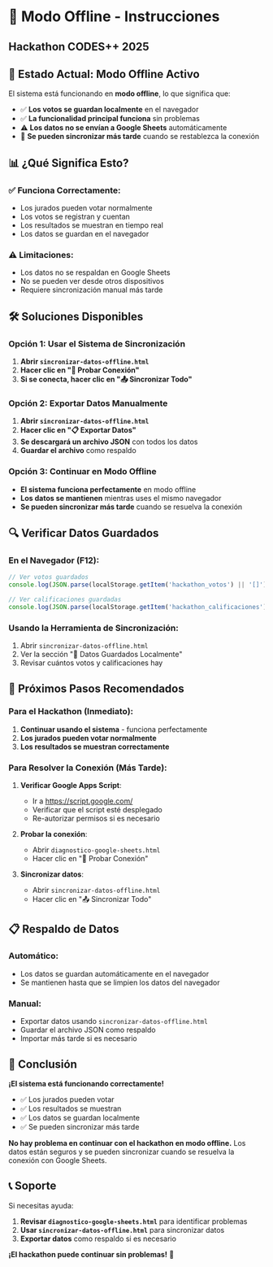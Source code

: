 # 📱 Modo Offline - Instrucciones
## Hackathon CODES++ 2025

## 🎯 Estado Actual: Modo Offline Activo

El sistema está funcionando en **modo offline**, lo que significa que:
- ✅ **Los votos se guardan localmente** en el navegador
- ✅ **La funcionalidad principal funciona** sin problemas
- ⚠️ **Los datos no se envían a Google Sheets** automáticamente
- 🔄 **Se pueden sincronizar más tarde** cuando se restablezca la conexión

## 📊 ¿Qué Significa Esto?

### ✅ **Funciona Correctamente:**
- Los jurados pueden votar normalmente
- Los votos se registran y cuentan
- Los resultados se muestran en tiempo real
- Los datos se guardan en el navegador

### ⚠️ **Limitaciones:**
- Los datos no se respaldan en Google Sheets
- No se pueden ver desde otros dispositivos
- Requiere sincronización manual más tarde

## 🛠️ Soluciones Disponibles

### Opción 1: Usar el Sistema de Sincronización
1. **Abrir `sincronizar-datos-offline.html`**
2. **Hacer clic en "🔄 Probar Conexión"**
3. **Si se conecta, hacer clic en "📤 Sincronizar Todo"**

### Opción 2: Exportar Datos Manualmente
1. **Abrir `sincronizar-datos-offline.html`**
2. **Hacer clic en "📋 Exportar Datos"**
3. **Se descargará un archivo JSON** con todos los datos
4. **Guardar el archivo** como respaldo

### Opción 3: Continuar en Modo Offline
- **El sistema funciona perfectamente** en modo offline
- **Los datos se mantienen** mientras uses el mismo navegador
- **Se pueden sincronizar más tarde** cuando se resuelva la conexión

## 🔍 Verificar Datos Guardados

### En el Navegador (F12):
```javascript
// Ver votos guardados
console.log(JSON.parse(localStorage.getItem('hackathon_votos') || '[]'));

// Ver calificaciones guardadas
console.log(JSON.parse(localStorage.getItem('hackathon_calificaciones') || '[]'));
```

### Usando la Herramienta de Sincronización:
1. Abrir `sincronizar-datos-offline.html`
2. Ver la sección "💾 Datos Guardados Localmente"
3. Revisar cuántos votos y calificaciones hay

## 🚀 Próximos Pasos Recomendados

### Para el Hackathon (Inmediato):
1. **Continuar usando el sistema** - funciona perfectamente
2. **Los jurados pueden votar normalmente**
3. **Los resultados se muestran correctamente**

### Para Resolver la Conexión (Más Tarde):
1. **Verificar Google Apps Script**:
   - Ir a https://script.google.com/
   - Verificar que el script esté desplegado
   - Re-autorizar permisos si es necesario

2. **Probar la conexión**:
   - Abrir `diagnostico-google-sheets.html`
   - Hacer clic en "🔄 Probar Conexión"

3. **Sincronizar datos**:
   - Abrir `sincronizar-datos-offline.html`
   - Hacer clic en "📤 Sincronizar Todo"

## 📋 Respaldo de Datos

### Automático:
- Los datos se guardan automáticamente en el navegador
- Se mantienen hasta que se limpien los datos del navegador

### Manual:
- Exportar datos usando `sincronizar-datos-offline.html`
- Guardar el archivo JSON como respaldo
- Importar más tarde si es necesario

## 🎉 Conclusión

**¡El sistema está funcionando correctamente!** 

- ✅ Los jurados pueden votar
- ✅ Los resultados se muestran
- ✅ Los datos se guardan localmente
- ✅ Se pueden sincronizar más tarde

**No hay problema en continuar con el hackathon en modo offline.** Los datos están seguros y se pueden sincronizar cuando se resuelva la conexión con Google Sheets.

## 📞 Soporte

Si necesitas ayuda:
1. **Revisar `diagnostico-google-sheets.html`** para identificar problemas
2. **Usar `sincronizar-datos-offline.html`** para sincronizar datos
3. **Exportar datos** como respaldo si es necesario

**¡El hackathon puede continuar sin problemas!** 🚀
